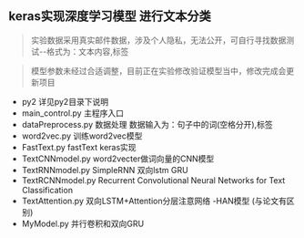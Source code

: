 ## keras实现深度学习模型 进行文本分类

> 实验数据采用真实邮件数据，涉及个人隐私，无法公开，可自行寻找数据测试--格式为：文本内容,标签

> 模型参数未经过合适调整，目前正在实验修改验证模型当中，修改完成会更新项目


- py2 详见py2目录下说明
- main_control.py 主程序入口
- dataPreprocess.py 数据处理 数据输入为：句子中的词(空格分开),标签
- word2vec.py 训练word2vec模型
- FastText.py fastText keras实现
- TextCNNmodel.py word2vecter做词向量的CNN模型 
- TextRNNmodel.py SimpleRNN 双向lstm GRU
- TextRCNNmodel.py Recurrent Convolutional Neural Networks for Text Classification
- TextAttention.py 双向LSTM+Attention分层注意网络 -HAN模型 (与论文有区别)
- MyModel.py 并行卷积和双向GRU
